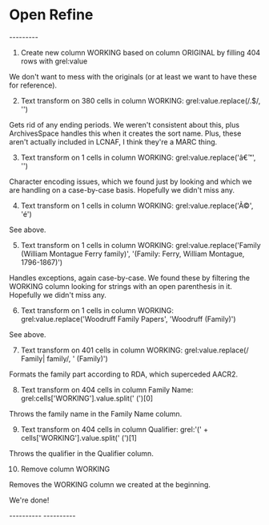 Open Refine
===========

<famname>
---------

  1. Create new column WORKING based on column ORIGINAL by filling 404 rows with grel:value
  
We don't want to mess with the originals (or at least we want to have these for reference).
  
  2. Text transform on 380 cells in column WORKING: grel:value.replace(/\.$/, '')
  
Gets rid of any ending periods. We weren't consistent about this, plus ArchivesSpace handles this when it creates the sort name. Plus, these aren't actually included in LCNAF, I think they're a MARC thing.
  
  3. Text transform on 1 cells in column WORKING: grel:value.replace('â€™', '')
  
Character encoding issues, which we found just by looking and which we are handling on a case-by-case basis. Hopefully we didn't miss any.
  
  4. Text transform on 1 cells in column WORKING: grel:value.replace('Ã©', 'é')
  
See above.
  
  5. Text transform on 1 cells in column WORKING: grel:value.replace('Family (William Montague Ferry family)', '(Family: Ferry, William Montague, 1796-1867)')
  
Handles exceptions, again case-by-case. We found these by filtering the WORKING column looking for strings with an open parenthesis in it. Hopefully we didn't miss any.
  
  6. Text transform on 1 cells in column WORKING: grel:value.replace('Woodruff Family Papers', 'Woodruff (Family)')
  
See above.
  
  7. Text transform on 401 cells in column WORKING: grel:value.replace(/ Family| family/, ' (Family)')
  
Formats the family part according to RDA, which superceded AACR2.
  
  8. Text transform on 404 cells in column Family Name: grel:cells['WORKING'].value.split(' (')[0]
  
Throws the family name in the Family Name column.
  
  9. Text transform on 404 cells in column Qualifier: grel:'(' + cells['WORKING'].value.split(' (')[1]
  
Throws the qualifier in the Qualifier column.

  10. Remove column WORKING
  
Removes the WORKING column we created at the beginning.

We're done!

<corpname>
----------

<persname>
----------
